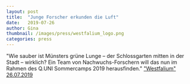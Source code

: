 ```yaml
---
layout: post
title:  "Junge Forscher erkunden die Luft"
date:   2019-07-26 
author: Gina
thumbnail: /images/press/westfalium_logo.png
categories: press
---
```

"Wie sauber ist Münsters grüne Lunge – der Schlossgarten mitten in der Stadt – wirklich? Ein Team von Nachwuchs-Forschern will das nun im Rahmen des Q.UNI Sommercamps 2019 herausfinden."
<a href="https://westfalium.de/2019/07/26/junge-forscher-erkunden-die-luft/" target="_blank">"Westfalium" 26.07.2019</a>
